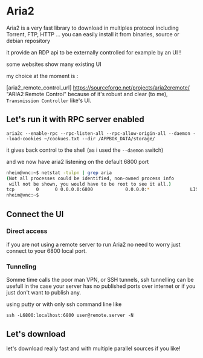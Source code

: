 
# Aria2

Aria2 is a very fast library to download in multiples protocol including Torrent, FTP, HTTP ...
you can easily install it from binaries, source or debian repository

it provide an RDP api to be externally controlled for example by an UI !

some websites show many existing UI

my choice at the moment is :

[aria2_remote_control_url] <https://sourceforge.net/projects/aria2cremote/> "ARIA2 Remote Control" because of it's robust and clear (to me), ``Transmission Controller`` like's UI.

## Let's run it with RPC server enabled

````Text
aria2c --enable-rpc --rpc-listen-all --rpc-allow-origin-all --daemon --load-cookies ~/cookues.txt --dir /APPBOX_DATA/storage/
````

it gives back control to the shell (as i used the ``--daemon`` switch)

and we now have aria2 listening on the default 6800 port

````bash
nheim@vnc:~$ netstat -tulpn | grep aria
(Not all processes could be identified, non-owned process info
 will not be shown, you would have to be root to see it all.)
tcp        0      0 0.0.0.0:6800            0.0.0.0:*               LISTEN      71846/aria2c
nheim@vnc:~$
````

## Connect the UI

### Direct access

if you are not using a remote server to run Aria2 no need to worry just connect to your 6800 local port.

### Tunneling

Somme time calls the poor man VPN, or SSH tunnels, ssh tunnelling can be usefull in the case your server has no published ports over internet or if you just don't want to publish any.

using putty or with only ssh command line like

````
ssh -L6800:localhost:6800 user@remote.server -N
````

## Let's download

let's download really fast and with multiple parallel sources if you like!
